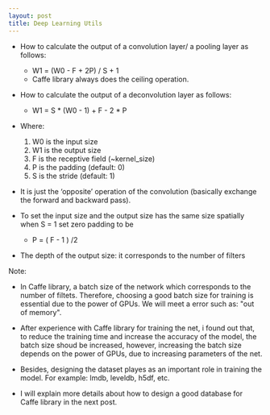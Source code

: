 ```yaml
---
layout: post
title: Deep Learning Utils
---
```

- How to calculate the output of a convolution layer/ a pooling layer as follows:

    + W1 = (W0 - F + 2P) / S + 1
    + Caffe library always does the ceiling operation.
   
- How to calculate the output of a deconvolution layer as follows:

    + W1 = S * (W0 - 1) + F - 2 * P
    
- Where:

    1. W0 is the input size
    2. W1 is the output size
    3. F is the receptive field (~kernel_size)
    4. P is the padding (default: 0)
    5. S is the stride (default: 1)
    
- It is just the ‘opposite’ operation of the convolution (basically exchange the forward and backward pass).

- To set the input size and the output size has the same size spatially when S = 1 set zero padding to be 

    + P = ( F - 1 ) /2
    
- The depth of the output size: it corresponds to the number of filters   

Note: 

 + In Caffe library, a batch size of the network which corresponds to the number of filtets. Therefore, choosing a good batch size for training is essential due to the power of GPUs. We will meet a error such as: "out of memory". 
 
 + After experience with Caffe library for training the net, i found out that, to reduce the training time and increase the accuracy of the model, the batch size shoud be increased, however, increasing the batch size depends on the power of GPUs, due to increasing parameters of the net. 
 
 + Besides, designing the dataset playes as an important role in training the model. For example: lmdb, leveldb, h5df, etc.
 
 - I will explain more details about how to design a good database for Caffe library in the next post. 
